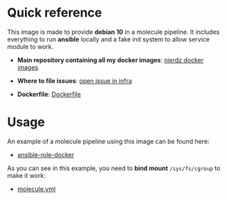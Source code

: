 # Quick reference

This image is made to provide **debian 10** in a molecule pipeline. It includes everything to run **ansible** locally and a fake init system to allow service module to work.

-	**Main repository containing all my docker images**: [nierdz docker images](https://github.com/nierdz/infra/tree/master/docker)

-	**Where to file issues**: [open issue in infra](https://github.com/nierdz/infra/issues)

- **Dockerfile**: [Dockerfile](https://github.com/nierdz/infra/blob/master/docker/debian10-molecule/Dockerfile)

# Usage

An example of a molecule pipeline using this image can be found here:

- [ansible-role-docker](https://github.com/nierdz/ansible-role-nginx/)

As you can see in this example, you need to **bind mount** `/sys/fs/cgroup` to make it work:

- [molecule.yml](https://github.com/nierdz/ansible-role-nginx/blob/master/molecule/default/molecule.yml)
